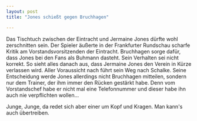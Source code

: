 ```yaml
---
layout: post
title: "Jones schießt gegen Bruchhagen"

---
```


Das Tischtuch zwischen der Eintracht und Jermaine Jones dürfte wohl zerschnitten sein. Der Spieler äußerte in der Frankfurter Rundschau scharfe Kritik am Vorstandsvorsitzenden der Eintracht. Bruchhagen sorge dafür, dass Jones bei den Fans als Buhmann dasteht. Sein Verhalten sei nicht korrekt. So sieht alles danach aus, dass Jermaine Jones den Verein in Kürze verlassen wird. Aller Voraussicht nach führt sein Weg nach Schalke. Seine Entscheidung werde Jones allerdings nicht Bruchhagen mitteilen, sondern nur dem Trainer, der ihm immer den Rücken gestärkt habe. Denn vom Vorstandschef habe er nicht mal eine Telefonnummer und dieser habe ihn auch nie verpflichten wollen...

Junge, Junge, da redet sich aber einer um Kopf und Kragen. Man kann's auch übertreiben.
